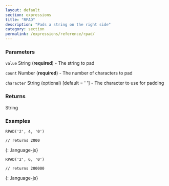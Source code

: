 ```yaml
---
layout: default
section: expressions
title: "RPAD"
description: "Pads a string on the right side"
category: section
permalink: /expressions/reference/rpad/
---
```


### Parameters

`value` String (__required__) - The string to pad

`count` Number (__required__) - The number of characters to pad

`character` String (optional)  [default = ' '] - The character to use for padding

### Returns

String

### Examples

~~~
RPAD('2', 4, '0')

// returns 2000
~~~
{: .language-js}


~~~
RPAD('2', 6, '0')

// returns 200000
~~~
{: .language-js}